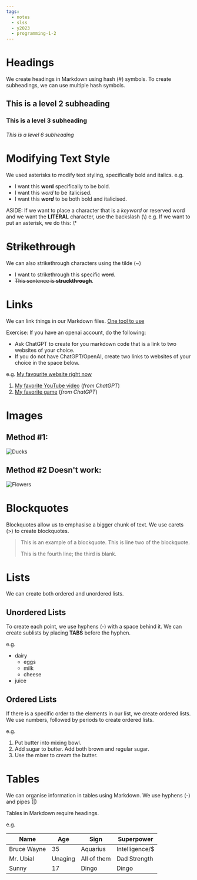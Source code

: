 ```yaml
---
tags:
  - notes
  - slss
  - y2023
  - programming-1-2
---
```

# Headings

We create headings in Markdown using hash (#) symbols.
To create subheadings, we can use multiple hash symbols.
## This is a level 2 subheading
### This is a level 3 subheading
###### This is a level 6 subheading
# Modifying Text Style

We used asterisks to modify text styling, specifically bold and italics.
e.g.
- I want this **word** specifically to be bold.
- I want this *word* to be italicised.
- I want this ***word*** to be both bold and italicised.

ASIDE: If we want to place a character that is a *keyword* or reserved word and we want the **LITERAL** character, use the backslash (\\)
e.g. If we want to put an asterisk, we do this: \\\*
# ~~Strikethrough~~

We can also strikethrough characters using the tilde (\~)
- I want to strikethrough this specific ~~word~~.
- ~~This sentence is **struckthrough**~~.
# Links

We can link things in our Markdown files.
[One tool to use](https://chat.openai.com)

Exercise: If you have an openai account, do the following:
- Ask ChatGPT to create for you markdown code that is a link to two websites of your choice.
- If you do not have ChatGPT/OpenAI, create two links to websites of your choice in the space below.

e.g. [My favourite website right now](https://puginarug.com/)

1. [My favorite YouTube video](https://youtube.com/shorts/MXiNjP-EVuQ?si=4ImAld8Z_unomveI) (*from ChatGPT*)
2. [My favorite game](https://www.leagueoflegends.com/en-us/) (*from ChatGPT*)
# Images

## Method #1:

![Ducks](https://cdn.pixabay.com/photo/2023/05/14/17/46/ducklings-7993465_1280.jpg)

## Method #2 Doesn't work:

![Flowers](https://cdn.pixabay.com/photo/2023/07/11/13/03/mayweed-8120555_1280.jpg)

# Blockquotes

Blockquotes allow us to emphasise a bigger chunk of text.
We use carets (>) to create blockquotes.

>This is an example of a blockquote.
>This is line two of the blockquote.
>
>This is the fourth line; the third is blank.

# Lists

We can create both ordered and unordered lists.
## Unordered Lists

To create each point, we use hyphens (-) with a space behind it.
We can create sublists by placing **TABS** before the hyphen.

e.g.

- dairy
	- eggs
	- milk
	- cheese
- juice
## Ordered Lists

If there is a specific order to the elements in our list, we create ordered lists.
We use numbers, followed by periods to create ordered lists.

e.g.

1. Put butter into mixing bowl.
2. Add sugar to butter.
   Add both brown and regular sugar.
4. Use the mixer to cream the butter.
# Tables

We can organise information in tables using Markdown.
We use hyphens (-) and pipes (|)

Tables in Markdown require headings.

e.g.

|Name|Age|Sign|Superpower|
|-|-|-|-|
|Bruce Wayne|35|Aquarius|Intelligence/$|
|Mr. Ubial|Unaging|All of them|Dad Strength|
|Sunny|17|Dingo|Dingo|
